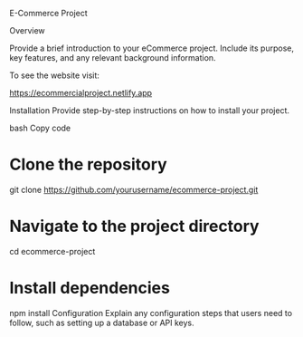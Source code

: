 E-Commerce Project


Overview


Provide a brief introduction to your eCommerce project. Include its purpose, key features, and any relevant background information.


To see the website visit:

https://ecommercialproject.netlify.app


Installation
Provide step-by-step instructions on how to install your project.

bash
Copy code
# Clone the repository
git clone https://github.com/yourusername/ecommerce-project.git

# Navigate to the project directory
cd ecommerce-project

# Install dependencies
npm install
Configuration
Explain any configuration steps that users need to follow, such as setting up a database or API keys.






